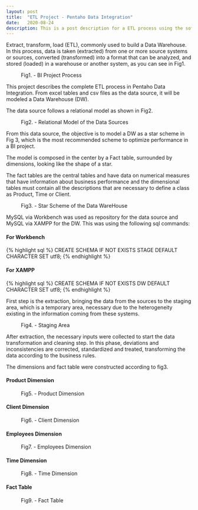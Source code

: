 ```yaml
---
layout: post
title:  "ETL Project - Pentaho Data Integration"
date:   2020-08-24
description: This is a post description for a ETL process using the software Pentaho Data Integration.
---
```


<p class="intro"><span class="dropcap">E</span>xtract, transform, load (ETL), commonly used to build a Data Warehouse. In this process, data is taken (extracted) from one or more source systems or sources, converted (transformed) into a format that can be analyzed, and stored (loaded) in a warehouse or another system, as you can see in Fig1.</p>

<figure>
	<img src="{{ '/assets/img/bi_process.png' | prepend: site.baseurl }}" alt=""> 
	<figcaption>Fig1. - BI Project Process</figcaption>
</figure>

This project describes the complete ETL process in Pentaho Data Integration. From excel tables and csv files as the data source, it will be modeled a Data Warehouse (DW).

The data source follows a relational model as shown in Fig2.

<figure>
	<img src="{{ '/assets/img/staging.jpg' | prepend: site.baseurl }}" alt=""> 
	<figcaption>Fig2. - Relational Model of the Data Sources</figcaption>
</figure>

From this data source, the objective is to model a DW as a star scheme in Fig 3, which is the most recommended scheme to optimize performance in a BI project.

The model is composed in the center by a Fact table, surrounded by dimensions, looking like the shape of a star. 

The fact tables are the central tables and have data on numerical measures that have information about business performance and the dimensional tables must contain all the descriptions that are necessary to define a class as Product, Time or Client.

<figure>
	<img src="{{ '/assets/img/dw_model.jpg' | prepend: site.baseurl }}" alt=""> 
	<figcaption>Fig3. - Star Scheme of the Data WareHouse</figcaption>
</figure>

MySQL via Workbench was used as repository for the data source and MySQL via XAMPP for the DW. This was using the following sql commands:

#### For Workbench
{% highlight sql %}
CREATE SCHEMA IF NOT EXISTS STAGE DEFAULT CHARACTER SET utf8;
{% endhighlight %}

#### For XAMPP
{% highlight sql %}
CREATE SCHEMA IF NOT EXISTS DW DEFAULT CHARACTER SET utf8;
{% endhighlight %}

First step is the extraction, bringing the data from the sources to the staging area, which is a temporary area, necessary due to the heterogeneity existing in the information coming from these systems.

<figure>
	<img src="{{ '/assets/img/Origem.PNG' | prepend: site.baseurl }}" alt=""> 
	<figcaption>Fig4. - Staging Area</figcaption>
</figure>

After extraction, the necessary inputs were collected to start the data transformation and cleaning step. In this phase, deviations and inconsistencies are corrected, standardized and treated, transforming the data according to the business rules. 

The dimensions and fact table were constructed according to fig3.

#### Product Dimension
<figure>
	<img src="{{ '/assets/img/Dim_Product.PNG' | prepend: site.baseurl }}" alt=""> 
	<figcaption>Fig5. - Product Dimension</figcaption>
</figure>


#### Client Dimension
<figure>
	<img src="{{ '/assets/img/Clients Dimension.PNG' | prepend: site.baseurl }}" alt=""> 
	<figcaption>Fig6. - Client Dimension</figcaption>
</figure>


#### Employees Dimension
<figure>
	<img src="{{ '/assets/img/Dim_Employees.PNG' | prepend: site.baseurl }}" alt=""> 
	<figcaption>Fig7. - Employees Dimension</figcaption>
</figure>


#### Time Dimension
<figure>
	<img src="{{ '/assets/img/Dim_Data.PNG' | prepend: site.baseurl }}" alt=""> 
	<figcaption>Fig8. - Time Dimension</figcaption>
</figure>


#### Fact Table
<figure>
	<img src="{{ '/assets/img/Fact_table.PNG' | prepend: site.baseurl }}" alt=""> 
	<figcaption>Fig9. - Fact Table</figcaption>
</figure>




